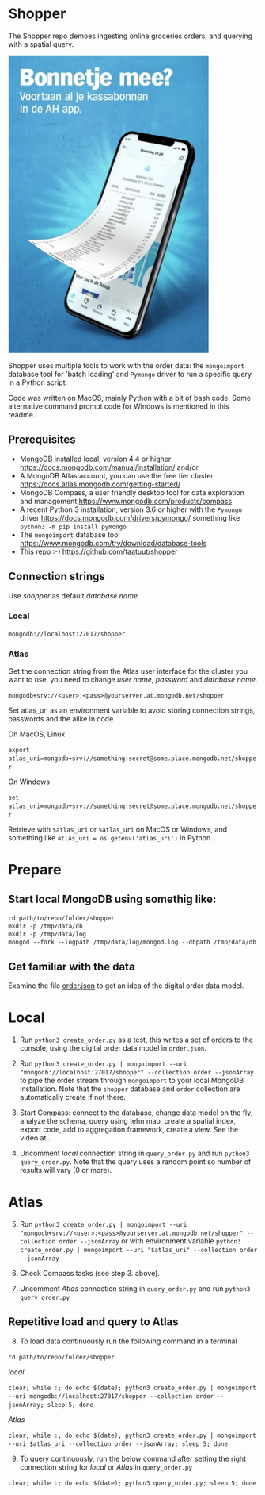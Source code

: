 # Shopper

The Shopper repo demoes ingesting online groceries orders, and querying with a spatial query.

 ![Voorbeeld: digitale kassabon in de AH app](800_digitalekassabonindeahapp.png.jpg)

Shopper uses multiple tools to work with the order data: the `mongoimport` database tool for 'batch loading' and `Pymongo` driver to run a specific query in a Python script.

Code was written on MacOS, mainly Python with a bit of bash code. Some alternative command prompt code for Windows is mentioned in this readme.

## Prerequisites

* MongoDB installed local, version 4.4 or higher https://docs.mongodb.com/manual/installation/ and/or
* A MongoDB Atlas account, you can use the free tier cluster https://docs.atlas.mongodb.com/getting-started/
* MongoDB Compass, a user friendly desktop tool for data exploration and management https://www.mongodb.com/products/compass
* A recent Python 3 installation, version 3.6 or higher with the `Pymongo` driver https://docs.mongodb.com/drivers/pymongo/ something like `python3 -m pip install pymongo`
* The `mongoimport` database tool https://www.mongodb.com/try/download/database-tools
* This repo :-) https://github.com/taatuut/shopper

## Connection strings

Use *shopper* as default *database name*.

### Local
`mongodb://localhost:27017/shopper`

### Atlas
Get the connection string from the Atlas user interface for the cluster you want to use, you need to change *user name*, *password* and *database name*.

`mongodb+srv://<user>:<pass>@yourserver.at.mongodb.net/shopper`

Set atlas_uri as an environment variable to avoid storing connection strings, passwords and the alike in code

On MacOS, Linux

`export atlas_uri=mongodb+srv://something:secret@some.place.mongodb.net/shopper`

On Windows

`set atlas_uri=mongodb+srv://something:secret@some.place.mongodb.net/shopper`

Retrieve with `$atlas_uri` or `%atlas_uri` on MacOS or Windows, and something like `atlas_uri = os.getenv('atlas_uri')` in Python.

# Prepare

## Start local MongoDB using somethig like:

```
cd path/to/repo/folder/shopper
mkdir -p /tmp/data/db
mkdir -p /tmp/data/log
mongod --fork --logpath /tmp/data/log/mongod.log --dbpath /tmp/data/db
```

## Get familiar with the data

Examine the file [order.json](order.json) to get an idea of the digital order data model.

# Local

1. Run `python3 create_order.py` as a test, this writes a set of orders to the console, using the digital order data model in `order.json`.

2. Run `python3 create_order.py | mongoimport --uri "mongodb://localhost:27017/shopper" --collection order --jsonArray` to pipe the order stream through `mongoimport` to your local MongoDB installation. Note that the `shopper` database and `order` collection are automatically create if not there. 

3. Start Compass: connect to the database, change data model on the fly, analyze the schema, query using tehn map, create a spatial index, export code, add to aggregation framework, create a view. See the video at <TODO>.

4. Uncomment _local_ connection string in `query_order.py` and run `python3 query_order.py`. Note that the query uses a random point so number of results will vary (0 or more).

# Atlas

5. Run `python3 create_order.py | mongoimport --uri "mongodb+srv://<user>:<pass>@yourserver.at.mongodb.net/shopper" --collection order --jsonArray` or with environment variable `python3 create_order.py | mongoimport --uri "$atlas_uri" --collection order --jsonArray`

6. Check Compass tasks (see step 3. above).

7. Uncomment _Atlas_ connection string in `query_order.py` and run `python3 query_order.py`

## Repetitive load and query to Atlas

8. To load data continuously run the following command in a terminal

`cd path/to/repo/folder/shopper`

_local_

`clear; while :; do echo $(date); python3 create_order.py | mongoimport --uri mongodb://localhost:27017/shopper --collection order --jsonArray; sleep 5; done`

_Atlas_

`clear; while :; do echo $(date); python3 create_order.py | mongoimport --uri $atlas_uri --collection order --jsonArray; sleep 5; done`

9. To query continuously, run the below command after setting the right connection string for _local_ or _Atlas_ in `query_order.py`

`clear; while :; do echo $(date); python3 query_order.py; sleep 5; done`
